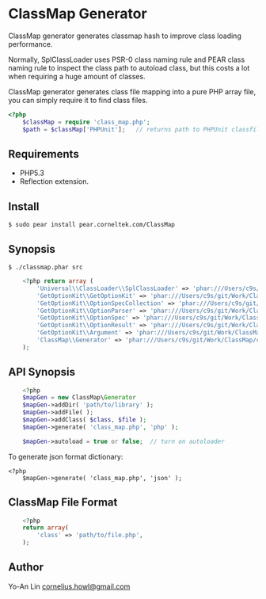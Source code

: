 ClassMap Generator
===================

ClassMap generator generates classmap hash to improve class loading performance.

Normally, SplClassLoader uses PSR-0 class naming rule and PEAR class naming
rule to inspect the class path to autoload class, but this costs a lot when requiring a huge amount of classes.

ClassMap generator generates class file mapping into a pure PHP array file, you can simply require it to find class files.

```php
<?php
    $classMap = require 'class_map.php';
    $path = $classMap['PHPUnit'];   // returns path to PHPUnit classfile.
```

## Requirements

* PHP5.3
* Reflection extension.

## Install

    $ sudo pear install pear.corneltek.com/ClassMap

## Synopsis

    $ ./classmap.phar src

```php
    <?php return array (
        'Universal\\ClassLoader\\SplClassLoader' => 'phar:///Users/c9s/git/Work/ClassMap/classmap.phar/Universal/ClassLoader/SplClassLoader.php',
        'GetOptionKit\\GetOptionKit' => 'phar:///Users/c9s/git/Work/ClassMap/classmap.phar/GetOptionKit/GetOptionKit.php',
        'GetOptionKit\\OptionSpecCollection' => 'phar:///Users/c9s/git/Work/ClassMap/classmap.phar/GetOptionKit/OptionSpecCollection.php',
        'GetOptionKit\\OptionParser' => 'phar:///Users/c9s/git/Work/ClassMap/classmap.phar/GetOptionKit/OptionParser.php',
        'GetOptionKit\\OptionSpec' => 'phar:///Users/c9s/git/Work/ClassMap/classmap.phar/GetOptionKit/OptionSpec.php',
        'GetOptionKit\\OptionResult' => 'phar:///Users/c9s/git/Work/ClassMap/classmap.phar/GetOptionKit/OptionResult.php',
        'GetOptionKit\\Argument' => 'phar:///Users/c9s/git/Work/ClassMap/classmap.phar/GetOptionKit/Argument.php',
        'ClassMap\\Generator' => 'phar:///Users/c9s/git/Work/ClassMap/classmap.phar/ClassMap/Generator.php',
    );
```

## API Synopsis


```php
    <?php
    $mapGen = new ClassMap\Generator
    $mapGen->addDir( 'path/to/library' );
    $mapGen->addFile( );
    $mapGen->addClass( $class, $file );
    $mapGen->generate( 'class_map.php', 'php' );

    $mapGen->autoload = true or false;  // turn on autoloader
```

To generate json format dictionary:

```
<?php
    $mapGen->generate( 'class_map.php', 'json' );
```

## ClassMap File Format

```php
    <?php
    return array(
        'class' => 'path/to/file.php',
    );
```

## Author

Yo-An Lin <cornelius.howl@gmail.com>
